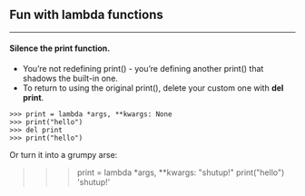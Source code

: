 ## Fun with lambda functions
---

#### Silence the print function.
 * You’re not redefining print() - you’re defining another print() that shadows the built-in one. 
 * To return to using the original print(),  delete your custom one with **del print**.
```
>>> print = lambda *args, **kwargs: None
>>> print("hello")
>>> del print
>>> print("hello")
```

Or turn it into a grumpy arse:
>>>
>>> print = lambda *args, **kwargs: "shutup!"
>>> print("hello")
'shutup!'
```
